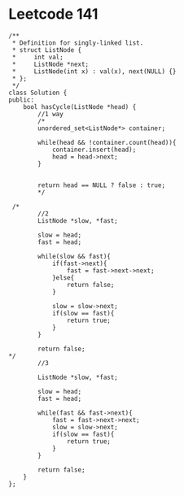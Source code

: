 # Leetcode 141
    /**
     * Definition for singly-linked list.
     * struct ListNode {
     *     int val;
     *     ListNode *next;
     *     ListNode(int x) : val(x), next(NULL) {}
     * };
     */
    class Solution {
    public:
        bool hasCycle(ListNode *head) {
            //1 way
            /*
            unordered_set<ListNode*> container;

            while(head && !container.count(head)){
                container.insert(head);
                head = head->next;
            }


            return head == NULL ? false : true;
            */

     /*       
            //2
            ListNode *slow, *fast;

            slow = head;
            fast = head;

            while(slow && fast){
                if(fast->next){
                    fast = fast->next->next;
                }else{
                    return false;
                }

                slow = slow->next;
                if(slow == fast){
                    return true;
                }
            }

            return false;
    */       
            //3

            ListNode *slow, *fast;

            slow = head;
            fast = head;

            while(fast && fast->next){
                fast = fast->next->next;
                slow = slow->next;
                if(slow == fast){
                    return true;
                }
            }

            return false;
        }
    };

